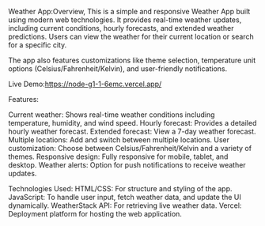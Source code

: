 Weather App:Overview,
This is a simple and responsive Weather App built using modern web technologies. It provides real-time weather updates, including current conditions, hourly forecasts, and extended weather predictions. Users can view the weather for their current location or search for a specific city.

The app also features customizations like theme selection, temperature unit options (Celsius/Fahrenheit/Kelvin), and user-friendly notifications.

Live Demo:https://node-g1-1-6emc.vercel.app/

Features:

Current weather: Shows real-time weather conditions including temperature, humidity, and wind speed.
Hourly forecast: Provides a detailed hourly weather forecast.
Extended forecast: View a 7-day weather forecast.
Multiple locations: Add and switch between multiple locations.
User customization: Choose between Celsius/Fahrenheit/Kelvin and a variety of themes.
Responsive design: Fully responsive for mobile, tablet, and desktop.
Weather alerts: Option for push notifications to receive weather updates.

Technologies Used:
HTML/CSS: For structure and styling of the app.
JavaScript: To handle user input, fetch weather data, and update the UI dynamically.
WeatherStack API: For retrieving live weather data.
Vercel: Deployment platform for hosting the web application.
